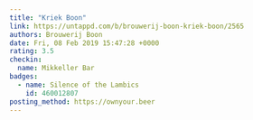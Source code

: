 ```yaml
---
title: "Kriek Boon"
link: https://untappd.com/b/brouwerij-boon-kriek-boon/2565
authors: Brouwerij Boon
date: Fri, 08 Feb 2019 15:47:28 +0000
rating: 3.5
checkin:
  name: Mikkeller Bar
badges:
  - name: Silence of the Lambics
    id: 460012807
posting_method: https://ownyour.beer
---
```

